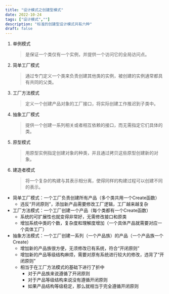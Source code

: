 ```yaml
---
title: "设计模式之创建型模式"
date: 2022-10-24
tags: ["设计模式",""]
description: "标准的创建型设计模式共有六种"
draft: false
---
```


1. 单例模式

   > 是保证一个类仅有一个实例，并提供一个访问它的全局访问点。

2. 简单工厂模式

   > 通过专门定义一个类来负责创建其他类的实例，被创建的实例通常都具有共同的父类。

3. 工厂方法模式

   > 定义一个创建产品对象的工厂接口，将实际创建工作推迟到子类中。

4. 抽象工厂模式

   > 提供一个创建一系列相关或者相互依赖的接口，而无需指定它们具体的类。

5. 原型模式

   > 用原型实例指定创建对象的种类，并且通过拷贝这些原型创建新的对象。

6. 建造者模式

   > 将一个复杂的构建与其表示相分离，使得同样的构建过程可以创建不同的表示。

   

- 简单工厂模式：一个工厂负责创建所有产品（多个类共用一个Create函数）
  - 违反“开闭原则”，添加新产品需要修改工厂逻辑，工厂越来越复杂
- 工厂方法模式：一个工厂创建一个产品（每个类都有一个Create函数）
  - 系统的可扩展性也就变得非常好，无需修改接口和原类
  - 增加系统中类的个数，复杂度和理解度增加（一个具体产品就需要对应一个具体工厂）
- 抽象方法模式：一个工厂创建一系列（一个产品族）的产品（一个产品族一个Create）
  - 增加新的产品族很方便，无须修改已有系统，符合“开闭原则”
  - 增加新的产品等级结构麻烦，需要对原有系统进行较大的修改，违背了“开闭原则”
  - 相当于在工厂方法模式的基础下进行了折中
    - 对于产品族来说遵循了开闭原则
    - 对于产品等级结构来说没有遵循开闭原则
    - 如果产品结构等级稳定，那么就相当于完全遵循开闭原则

